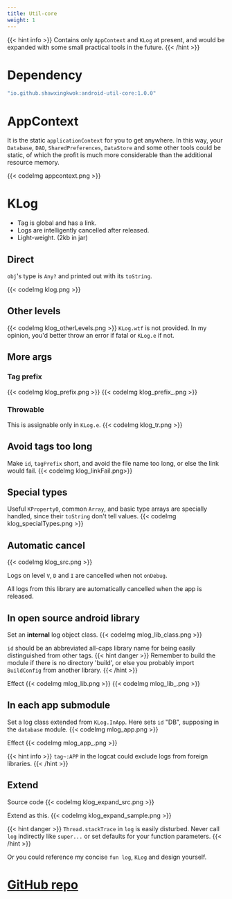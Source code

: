 ```yaml
---
title: Util-core
weight: 1
---
```


{{< hint info >}}
Contains only `AppContext` and `KLog` at present, 
and would be expanded with some small practical tools in the future.
{{< /hint >}}

# Dependency
```groovy
"io.github.shawxingkwok:android-util-core:1.0.0" 
```

# AppContext
It is the static `applicationContext` for you to get anywhere. In this way, your 
`Database`, `DAO`, `SharedPreferences`, `DataStore` and some other tools could be static, 
of which the profit is much more considerable than the additional resource memory. 

{{< codeImg appcontext.png >}}

# KLog
- Tag is global and has a link.
- Logs are intelligently cancelled after released. 
- Light-weight. (2kb in jar)

## Direct
`obj`'s type is `Any?` and printed out with its `toString`.

{{< codeImg klog.png >}}

## Other levels
{{< codeImg klog_otherLevels.png >}}
`KLog.wtf` is not provided. In my opinion, you'd better throw an error if fatal or `KLog.e` if not.

## More args
### Tag prefix 
{{< codeImg klog_prefix.png >}} {{< codeImg klog_prefix_.png >}}

### Throwable
This is assignable only in `KLog.e`.
{{< codeImg klog_tr.png >}}

## Avoid tags too long
Make `id`, `tagPrefix` short, and avoid the file name too long, or else the link would fail.
{{< codeImg klog_linkFail.png>}}

## Special types
Useful `KProperty0`, common `Array`, and basic type arrays are specially handled, since their `toString` 
don't tell values. 
{{< codeImg klog_specialTypes.png >}}

## Automatic cancel
{{< codeImg klog_src.png >}}

Logs on level `V`, `D` and `I` are cancelled when not `onDebug`. 

All logs from this library are automatically cancelled when the app is released.

## In open source android library
Set an **internal** log object class. 
{{< codeImg mlog_lib_class.png >}}

`id` should be an abbreviated all-caps library name for being easily distinguished from other tags.
{{< hint danger >}}
Remember to build the module if there is no directory 'build', or else you probably import `BuildConfig` from another
library.
{{< /hint >}}

Effect
{{< codeImg mlog_lib.png >}}
{{< codeImg mlog_lib_.png >}}

## In each app submodule
Set a log class extended from `KLog.InApp`. Here sets `id` "DB", supposing in the `database` module.
{{< codeImg mlog_app.png >}}

Effect 
{{< codeImg mlog_app_.png >}}

{{< hint info >}}
`tag~:APP` in the logcat could exclude logs from foreign libraries. 
{{< /hint >}}

## Extend
Source code
{{< codeImg klog_expand_src.png >}}

Extend as this.
{{< codeImg klog_expand_sample.png >}}

{{< hint danger >}}
`Thread.stackTrace` in `log` is easily disturbed. Never call `log` indirectly like `super...` 
or set defaults for your function parameters.
{{< /hint >}}

Or you could reference my concise `fun log`, `KLog` and design yourself.

# <a href="https://github.com/ShawxingKwok/AndroidUtil-Core" target="_blank"> GitHub repo </a>